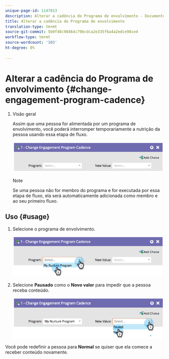 ```yaml
---
unique-page-id: 1147013
description: Alterar a cadência do Programa de envolvimento - Documentos do Marketo - Documentação do produto
title: Alterar a cadência do Programa de envolvimento
translation-type: tm+mt
source-git-commit: 5b9f48c98464c79bcdca2e335f6a4a2edce98ce4
workflow-type: tm+mt
source-wordcount: '103'
ht-degree: 0%

---
```



# Alterar a cadência do Programa de envolvimento {#change-engagement-program-cadence}

1. Visão geral

   Assim que uma pessoa for alimentada por um programa de envolvimento, você poderá interromper temporariamente a nutrição da pessoa usando essa etapa de fluxo.

   ![](assets/image2014-9-22-14-3a48-3a53.png)

   >[!NOTE]
   >
   >Se uma pessoa não for membro do programa e for executada por essa etapa de fluxo, ela será automaticamente adicionada como membro e ao seu primeiro fluxo.

## Uso {#usage}

1. Selecione o programa de envolvimento.

   ![](assets/image2014-9-22-14-3a49-3a27.png)

1. Selecione **Pausado** como o **Novo valor** para impedir que a pessoa receba conteúdo.

   ![](assets/image2014-9-22-14-3a49-3a31.png)

Você pode redefinir a pessoa para **Normal** se quiser que ela comece a receber conteúdo novamente.
